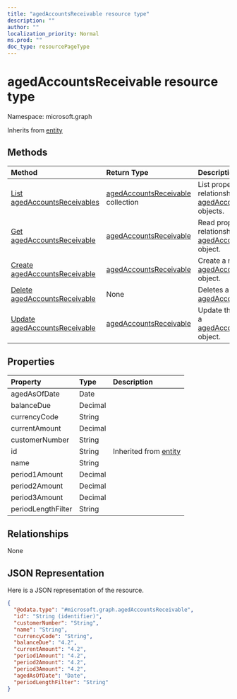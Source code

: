 ```yaml
---
title: "agedAccountsReceivable resource type"
description: ""
author: ""
localization_priority: Normal
ms.prod: ""
doc_type: resourcePageType
---
```


# agedAccountsReceivable resource type


Namespace: microsoft.graph




Inherits from [entity](../resources/entity.md)

## Methods
|Method|Return Type|Description|
|:---|:---|:---|
|[List agedAccountsReceivables](../api/agedaccountsreceivable-list.md)|[agedAccountsReceivable](../resources/agedaccountsreceivable.md) collection|List properties and relationships of the [agedAccountsReceivable](../resources/agedaccountsreceivable.md) objects.|
|[Get agedAccountsReceivable](../api/agedaccountsreceivable-get.md)|[agedAccountsReceivable](../resources/agedaccountsreceivable.md)|Read properties and relationships of the [agedAccountsReceivable](../resources/agedaccountsreceivable.md) object.|
|[Create agedAccountsReceivable](../api/agedaccountsreceivable-create.md)|[agedAccountsReceivable](../resources/agedaccountsreceivable.md)|Create a new [agedAccountsReceivable](../resources/agedaccountsreceivable.md) object.|
|[Delete agedAccountsReceivable](../api/agedaccountsreceivable-delete.md)|None|Deletes a [agedAccountsReceivable](../resources/agedaccountsreceivable.md).|
|[Update agedAccountsReceivable](../api/agedaccountsreceivable-update.md)|[agedAccountsReceivable](../resources/agedaccountsreceivable.md)|Update the properties of a [agedAccountsReceivable](../resources/agedaccountsreceivable.md) object.|

## Properties
|Property|Type|Description|
|:---|:---|:---|
|agedAsOfDate|Date||
|balanceDue|Decimal||
|currencyCode|String||
|currentAmount|Decimal||
|customerNumber|String||
|id|String| Inherited from [entity](../resources/entity.md)|
|name|String||
|period1Amount|Decimal||
|period2Amount|Decimal||
|period3Amount|Decimal||
|periodLengthFilter|String||

## Relationships
None

## JSON Representation
Here is a JSON representation of the resource.
<!-- {
  "blockType": "resource",
  "keyProperty": "id",
  "@odata.type": "microsoft.graph.agedAccountsReceivable",
  "baseType": "microsoft.graph.entity",
  "openType": false
}
-->
``` json
{
  "@odata.type": "#microsoft.graph.agedAccountsReceivable",
  "id": "String (identifier)",
  "customerNumber": "String",
  "name": "String",
  "currencyCode": "String",
  "balanceDue": "4.2",
  "currentAmount": "4.2",
  "period1Amount": "4.2",
  "period2Amount": "4.2",
  "period3Amount": "4.2",
  "agedAsOfDate": "Date",
  "periodLengthFilter": "String"
}
```

